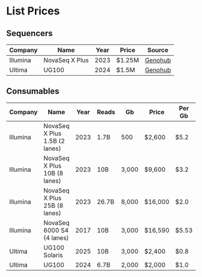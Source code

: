 # List Prices

## Sequencers

| Company  | Name           | Year | Price  | Source |
|----------|----------------|------|--------|--------|
| Illumina | NovaSeq X Plus | 2023 | $1.25M | [Genohub](https://genohub.com/ngs-sequencer/3/illumina-novaseq-x-plus/) |
| Ultima   | UG100          | 2024 | $1.5M  | [Genohub](https://genohub.com/ngs-sequencer/37/ultima-genomics-ug-100/) |

## Consumables

| Company  | Name                          | Year | Reads | Gb    | Price   | Per Gb  | Per M Reads | Source  |
|----------|-------------------------------|------|-------|-------|---------|---------|-------------|---------|
| Illumina | NovaSeq X Plus 1.5B (2 lanes) | 2023 | 1.7B  | 500   | $2,600  | $5.2    | $1.53       | [Genohub](https://genohub.com/ngs-sequencer/3/illumina-novaseq-x-plus/) |
| Illumina | NovaSeq X Plus 10B (8 lanes)  | 2023 | 10B   | 3,000 | $9,600  | $3.2    | $0.96       | [Genohub](https://genohub.com/ngs-sequencer/3/illumina-novaseq-x-plus/) |
| Illumina | NovaSeq X Plus 25B (8 lanes)  | 2023 | 26.7B | 8,000 | $16,000 | $2.0    | $0.60       | [Genohub](https://genohub.com/ngs-sequencer/3/illumina-novaseq-x-plus/) |
| Illumina | NovaSeq 6000 S4 (4 lanes)     | 2017 | 10B   | 3,000 | $16,590 | $5.53   | $1.66       | [Genohub](https://genohub.com/ngs-sequencer/5/illumina-novaseq-6000/) |
| Ultima   | UG100 Solaris                 | 2025 | 10B   | 3,000 | $2,400  | $0.8    | $0.24       | [Ultima](https://www.ultimagenomics.com/products/ug-100-sequencing-platform/) |
| Ultima   | UG100                         | 2024 | 6.7B  | 2,000 | $2,000  | $1.0    | $0.30       | [Ultima](https://www.ultimagenomics.com/products/ug-100-sequencing-platform/) |
